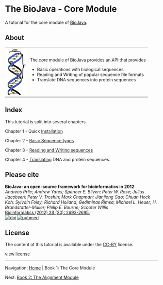 The BioJava - Core Module
=====================================================

A tutorial for the core module of [BioJava](http://www.biojava.org).

## About
<table>
    <tr>
        <td>
            <img src="img/core.png"/>
        </td>
        <td>
            The <i>core</i> module of BioJava provides an API that provides
            <ul>
                <li>Basic operations with biological sequences</li>
                <li>Reading and Writing of popular sequence file formats</li>
                <li>Translate DNA sequences into protein sequences</li>                
            </ul>
        </td>
    </tr>
</table>   

## Index

This tutorial is split into several chapters.

Chapter 1 - Quick [Installation](installation.md)

Chapter 2 - [Basic Sequence types](sequences.md)

Chapter 3 - [Reading and Writing sequences](readwrite.md)

Chapter 4 - [Translating](translating.md) DNA and protein sequences.

## Please cite

**BioJava: an open-source framework for bioinformatics in 2012**<br/>
*Andreas Prlic; Andrew Yates; Spencer E. Bliven; Peter W. Rose; Julius Jacobsen; Peter V. Troshin; Mark Chapman; Jianjiong Gao; Chuan Hock Koh; Sylvain Foisy; Richard Holland; Gediminas Rimsa; Michael L. Heuer; H. Brandstatter-Muller; Philip E. Bourne; Scooter Willis* <br/>
[Bioinformatics (2012) 28 (20): 2693-2695.](http://bioinformatics.oxfordjournals.org/content/28/20/2693.abstract) <br/>
[![doi](http://img.shields.io/badge/doi-10.1093%2Fbioinformatics%2Fbts494-blue.svg?style=flat)](http://bioinformatics.oxfordjournals.org/content/28/20/2693.abstract) [![pubmed](http://img.shields.io/badge/pubmed-22877863-blue.svg?style=flat)](http://www.ncbi.nlm.nih.gov/pubmed/22877863)


## License

The content of this tutorial is available under the [CC-BY](http://creativecommons.org/licenses/by/3.0/) license.

[view license](../license.md)



<!--automatically generated footer-->

---

Navigation:
[Home](../README.md)
| Book 1: The Core Module

Next: [Book 2: The Alignment Module](../alignment/README.md)
